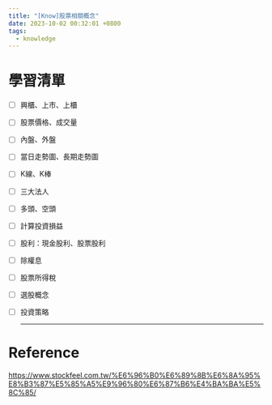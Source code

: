 ```yaml
---
title: "[Know]股票相關概念"
date: 2023-10-02 00:32:01 +0800
tags:
  - knowledge
---
```


# 學習清單

- [ ] 興櫃、上市、上櫃
- [ ] 股票價格、成交量
- [ ] 內盤、外盤
- [ ] 當日走勢圖、長期走勢圖
- [ ] K線、K棒
- [ ] 三大法人
- [ ] 多頭、空頭
- [ ] 計算投資損益
- [ ] 股利：現金股利、股票股利
- [ ] 除權息
- [ ] 股票所得稅
- [ ] 選股概念
- [ ] 投資策略


  ---


# Reference
https://www.stockfeel.com.tw/%E6%96%B0%E6%89%8B%E6%8A%95%E8%B3%87%E5%85%A5%E9%96%80%E6%87%B6%E4%BA%BA%E5%8C%85/
